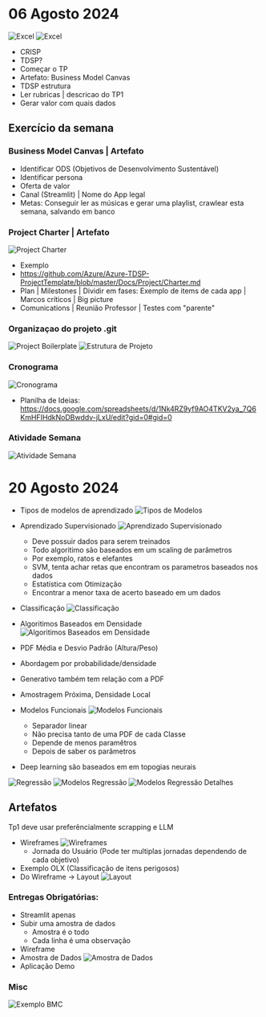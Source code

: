 # 06 Agosto 2024

![Excel](./2024-08-06/02-project-ideais.png)
![Excel](./2024-08-06/01-model.png)

- CRISP
- TDSP?
- Começar o TP
- Artefato: Business Model Canvas
- TDSP estrutura
- Ler rubricas | descricao do TP1
- Gerar valor com quais dados

## Exercício da semana

### Business Model Canvas | Artefato

- Identificar ODS (Objetivos de Desenvolvimento Sustentável)
- Identificar persona
- Oferta de valor
- Canal (Streamlit) | Nome do App legal
- Metas: Conseguir ler as músicas e gerar uma playlist, crawlear esta semana, salvando em banco

### Project Charter | Artefato

![Project Charter](./2024-08-06/04-project-chart.png)

- Exemplo
- https://github.com/Azure/Azure-TDSP-ProjectTemplate/blob/master/Docs/Project/Charter.md
- Plan | Milestones | Dividir em fases: Exemplo de items de cada app | Marcos críticos | Big picture
- Comunications | Reunião Professor | Testes com "parente"

### Organizaçao do projeto .git

![Project Boilerplate](./2024-08-06/project-boilerplate.png)
![Estrutura de Projeto](./2024-08-06/example-structure.png)

### Cronograma

![Cronograma](./2024-08-06/cronograma.png)

- Planilha de Ideias: https://docs.google.com/spreadsheets/d/1Nk4RZ9yf9AO4TKV2ya_7Q6KmHFIHdkNoDBwddv-jLxU/edit?gid=0#gid=0

### Atividade Semana

![Atividade Semana](./2024-08-06/atividade-semana.png)

# 20 Agosto 2024

- Tipos de modelos de aprendizado
  ![Tipos de Modelos](./2024-08-20/tipos-de-modelos.png)
- Aprendizado Supervisionado
  ![Aprendizado Supervisionado](./2024-08-20/aprendizado-supervisionado.png)

  - Deve possuir dados para serem treinados
  - Todo algoritimo são baseados em um scaling de parâmetros
  - Por exemplo, ratos e elefantes
  - SVM, tenta achar retas que encontram os parametros baseados nos dados
  - Estatística com Otimização
  - Encontrar a menor taxa de acerto baseado em um dados
- Classificação
  ![Classificação](./2024-08-20/classificacao.png)
- Algoritimos Baseados em Densidade
  ![Algoritimos Baseados em Densidade](./2024-08-20/algoritmo-densidade.png)
- PDF
  Média e Desvio Padrão (Altura/Peso)
- Abordagem por probabilidade/densidade
- Generativo também tem relação com a PDF
- Amostragem Próxima, Densidade Local
- Modelos Funcionais
  ![Modelos Funcionais](./2024-08-20/modelos-funcionais.png)

  - Separador linear
  - Não precisa tanto de uma PDF de cada Classe
  - Depende de menos paramêtros
  - Depois de saber os parâmetros
- Deep learning são baseados em em topogias neurais

![Regressão](./2024-08-20/regressao.png)
![Modelos Regressão](./2024-08-20/modelos-regressao.png)
![Modelos Regressão Detalhes](./2024-08-20/modelos-regressao-detalhes.png)

## Artefatos

Tp1 deve usar preferêncialmente scrapping e LLM

- Wireframes
  ![Wireframes](./2024-08-20/wireframe.png)
  - Jornada do Usuário (Pode ter multiplas jornadas dependendo de cada objetivo)
- Exemplo OLX (Classificação de itens perigosos)
- Do Wireframe -> Layout
  ![Layout](./2024-08-20/layout.png)

### Entregas Obrigatórias:

- Streamlit apenas
- Subir uma amostra de dados
  - Amostra é o todo
  - Cada linha é uma observação
- Wireframe
- Amostra de Dados
  ![Amostra de Dados](./2024-08-20/amostra-de-dados.png)
- Aplicação Demo

### Misc

![Exemplo BMC](./2024-08-20/exemplo-bmc.png)
